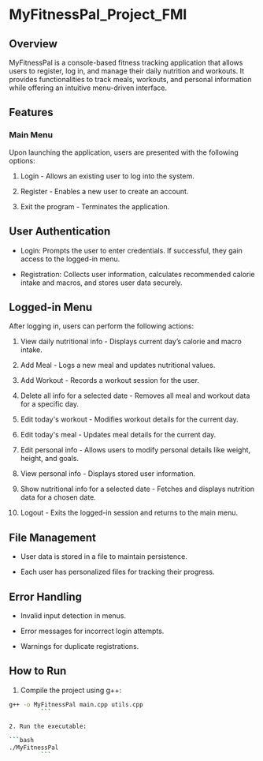 # MyFitnessPal_Project_FMI

## Overview

MyFitnessPal is a console-based fitness tracking application that allows users to register, log in, and manage their daily nutrition and workouts. It provides functionalities to track meals, workouts, and personal information while offering an intuitive menu-driven interface.

## Features

### Main Menu

Upon launching the application, users are presented with the following options:

1. Login - Allows an existing user to log into the system.

2. Register - Enables a new user to create an account.

3. Exit the program - Terminates the application.

## User Authentication

* Login: Prompts the user to enter credentials. If successful, they gain access to the logged-in menu.

* Registration: Collects user information, calculates recommended calorie intake and macros, and stores user data securely.

## Logged-in Menu

After logging in, users can perform the following actions:

1. View daily nutritional info - Displays current day’s calorie and macro intake.

2. Add Meal - Logs a new meal and updates nutritional values.

3. Add Workout - Records a workout session for the user.

4. Delete all info for a selected date - Removes all meal and workout data for a specific day.

5. Edit today's workout - Modifies workout details for the current day.

6. Edit today's meal - Updates meal details for the current day.

7. Edit personal info - Allows users to modify personal details like weight, height, and goals.

8. View personal info - Displays stored user information.

9. Show nutritional info for a selected date - Fetches and displays nutrition data for a chosen date.

10. Logout - Exits the logged-in session and returns to the main menu.

## File Management

* User data is stored in a file to maintain persistence.

* Each user has personalized files for tracking their progress.

## Error Handling

* Invalid input detection in menus.

* Error messages for incorrect login attempts.

* Warnings for duplicate registrations.

## How to Run

1. Compile the project using g++:

```bash
g++ -o MyFitnessPal main.cpp utils.cpp
         ```

2. Run the executable:

```bash
./MyFitnessPal
         ```